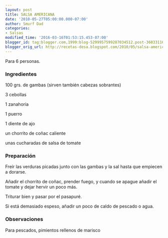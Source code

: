 ```yaml
---
layout: post
title: SALSA AMERICANA
date: '2010-05-27T05:00:00.000-07:00'
author: Smurf Dad
categories:
- Salsas
modified_time: '2016-03-16T01:53:15.453-07:00'
blogger_id: tag:blogger.com,1999:blog-5299957599287034512.post-3603311615001887913
blogger_orig_url: http://recetas-desa.blogspot.com/2010/05/salsa-americana.html
---
```


Para 6 personas.

<h3>Ingredientes</h3>


100 grs. de gambas (sirven tambi&eacute;n cabezas sobrantes)

3 cebollas

1 zanahoria

1 puerro

1 diente de ajo

un chorrito de co&ntilde;ac caliente

unas cucharadas de salsa de tomate

<h3>Preparaci&oacute;n</h3>


Fre&iacute;r las verduras picadas junto con las gambas y la sal hasta que empiecen a dorarse.

A&ntilde;adir el chorrito de co&ntilde;ac, prender fuego, y cuando se apague a&ntilde;adir el tomate y dejar hervir un poco m&aacute;s.

Triturar bien y pasar por el pasapur&eacute;.

Si est&aacute; demasiado espeso, a&ntilde;adir un poco de caldo de pescado o agua.

<h3>Observaciones</h3>


Para pescados, pimientos rellenos de marisco


